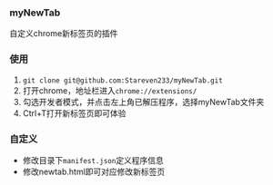 ### myNewTab
自定义chrome新标签页的插件

### 使用
1. ```git clone git@github.com:Stareven233/myNewTab.git```
2. 打开chrome，地址栏进入`chrome://extensions/`
3. 勾选开发者模式，并点击左上角已解压程序，选择myNewTab文件夹
4. Ctrl+T打开新标签页即可体验

### 自定义
- 修改目录下`manifest.json`定义程序信息
- 修改newtab.html即可对应修改新标签页
